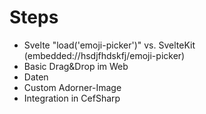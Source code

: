# Steps


- Svelte "load('emoji-picker')" vs. SvelteKit (embedded://hsdjfhdskfj/emoji-picker)
- Basic Drag&Drop im Web
- Daten
- Custom Adorner-Image
- Integration in CefSharp